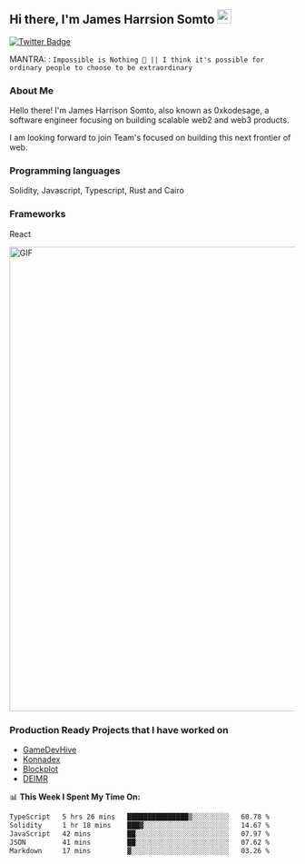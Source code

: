 ## Hi there, I'm James Harrsion Somto <img src="https://media.giphy.com/media/hvRJCLFzcasrR4ia7z/giphy.gif" width="25px">


[![Twitter Badge](https://img.shields.io/badge/-Twitter-00acee?style=flat-square&logo=Twitter&logoColor=white)](https://twitter.com/0xkodesage)


MANTRA: : `Impossible is Nothing 🚀 || I think it's possible for ordinary people to choose to be extraordinary`

### About Me

Hello there! I'm James Harrison Somto, also known as 0xkodesage, a software engineer focusing on building scalable web2 and web3 products.

I am looking forward to join Team's focused on building this next frontier of web.

### Programming languages
Solidity, Javascript, Typescript, Rust and Cairo

### Frameworks
React
 
 <img align="center" alt="GIF" src="https://github.com/Gapur/Gapur/blob/master/coding.gif?raw=true" width="818px" height="818px" />


### Production Ready Projects that I have worked on
  - [GameDevHive](https://www.gamedevshive.org/)
  - [Konnadex](https://www.konnadex.com/)
  - [Blockplot](https://www.blockplot.org/)
  - [DEIMR](https://deimr.com/)

📊 **This Week I Spent My Time On:**

<!--START_SECTION:waka-->

```txt
TypeScript   5 hrs 26 mins   ███████████████▒░░░░░░░░░   60.78 %
Solidity     1 hr 18 mins    ███▓░░░░░░░░░░░░░░░░░░░░░   14.67 %
JavaScript   42 mins         ██░░░░░░░░░░░░░░░░░░░░░░░   07.97 %
JSON         41 mins         ██░░░░░░░░░░░░░░░░░░░░░░░   07.62 %
Markdown     17 mins         ▓░░░░░░░░░░░░░░░░░░░░░░░░   03.26 %
```

<!--END_SECTION:waka-->
<br />
<br />
<br />






